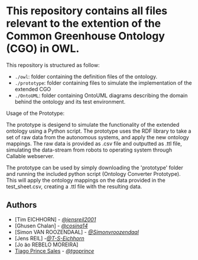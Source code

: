 # This repository contains all files relevant to the extention of the Common Greenhouse Ontology (CGO) in OWL.

This repository is structured as follow:

- `./owl`: folder containing the definition files of the ontology.
- `./prototype`: folder containing files to simulate the implementation of the extended CGO
- `./OntoUML`: folder containing OntoUML diagrams describing the domain behind the ontology and its test environment.



Usage of the Prototype:

The prototype is desigend to simulate the functionality of the extended ontology using a Python script. The prototype uses the RDF library to take a set of raw data from the autonomous systems, and apply the new ontology mappings. The raw data is provided as .csv file and outputted as .ttl file, simulating the data-stream from robots to operating system through Callable webserver.

The prototype can be used by simply downloading the 'prototype' folder and running the included python script (Ontology Converter Prototype). This will apply the ontology mappings on the data provided in the test_sheet.csv, creating a .ttl file with the resulting data.




## Authors

- [Tim EICHHORN] - [*@jensreil2001*](https://github.com/jensreil2001) 
- [Ghusen Chalan] - [*@cosina14*](https://github.com/Cosina14)
- [Simon VAN ROOZENDAAL] - [*@Simonvroozendaal*](https://github.com/SimonvRoozendaal)
- [Jens REIL] -[*@T-S-Eichhorn*](https://github.com/T-S-Eichhorn)
- [Jo ̃ao REBELO MOREIRA]
- [Tiago Prince Sales](https://www.researchgate.net/profile/Tiago_Prince_Sales) - [*@tgoprince*](https://github.com/tgoprince)



